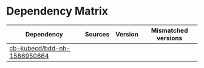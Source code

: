 # Dependency Matrix

Dependency | Sources | Version | Mismatched versions
---------- | ------- | ------- | -------------------
[cb-kubecd/bdd-nh-1586950664](https://github.com/cb-kubecd/bdd-nh-1586950664.git) |  | []() | 
